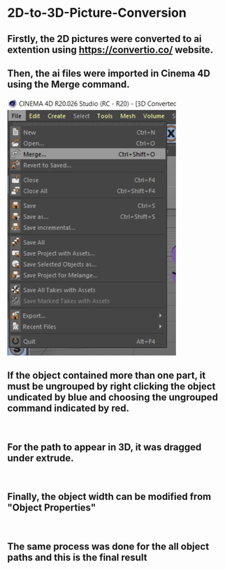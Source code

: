 # 2D-to-3D-Picture-Conversion

## Firstly, the 2D pictures were converted to ai extention using https://convertio.co/ website.


## Then, the ai files were imported in Cinema 4D using the Merge command.
![](Steps%20Pictures/1.%20Merge%20Command.jpg)


## If the object contained more than one part, it must be ungrouped by right clicking the object undicated by blue and choosing the ungrouped command indicated by red.
![]()

## For the path to appear in 3D, it was dragged under extrude.
![]()

## Finally, the object width can be modified from "Object Properties"
![]()


## The same process was done for the all object paths and this is the final result
![]()
